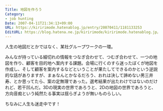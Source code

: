 ```yaml
---
Title: 地図を作ろう
Category:
- job hunting
Date: 2007-04-11T21:34:13+09:00
URL: https://kiririmode.hatenablog.jp/entry/20070411/1181133253
EditURL: https://blog.hatena.ne.jp/kiririmode/kiririmode.hatenablog.jp/atom/entry/8454420450078217425
---
```


人生の地図だとかではなく、某社グループワークの一環。


みんなが持っている細切れの情報をつなぎ合わせて、つむぎ合わせて、一つの地図を作り、顧客を目的地へ案内する課題。会場に行くのすら迷ったぼくが地図を作成し、そして顧客を案内するなどということが果たしてできるのかという逆説的な話がありますが、まぁなんとかなるだろう、おれは決して諦めない男三井寿、とか思ってたら、案の定無理であった。選考結果が出たわけではないのだけれど、若干凹んだ。3Dの現実の世界であろうと、2Dの地図の世界であろうと、方向音痴という純然たる事実は揺らぎようが無いものらしい。


ちなみに人生も迷走中です！
